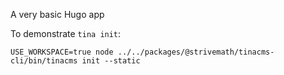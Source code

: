 A very basic Hugo app

To demonstrate `tina init`:

```
USE_WORKSPACE=true node ../../packages/@strivemath/tinacms-cli/bin/tinacms init --static
```
